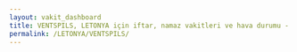 ```yaml
---
layout: vakit_dashboard
title: VENTSPILS, LETONYA için iftar, namaz vakitleri ve hava durumu - ilçe/eyalet seç
permalink: /LETONYA/VENTSPILS/
---
```


<script type="text/javascript">
  var GLOBAL_COUNTRY = 'LETONYA';
  var GLOBAL_CITY = 'VENTSPILS';
  var GLOBAL_STATE = '';
  var lat = 72;
  var lon = 21;
</script>
